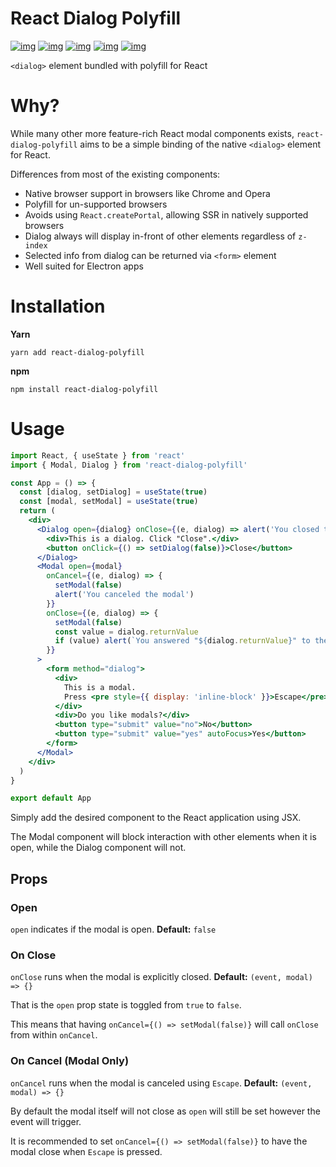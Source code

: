 

# React Dialog Polyfill

[![img](https://github.com/woofers/react-dialog-polyfill/workflows/build/badge.svg)](https://github.com/woofers/react-dialog-polyfill/actions) [![img](https://david-dm.org/woofers/react-dialog-polyfill.svg)](https://www.npmjs.com/package/react-dialog-polyfill) [![img](https://badge.fury.io/js/react-dialog-polyfill.svg)](https://www.npmjs.com/package/react-dialog-polyfill) [![img](https://img.shields.io/npm/dt/react-dialog-polyfill.svg)](https://www.npmjs.com/package/react-dialog-polyfill) [![img](https://img.shields.io/npm/l/react-dialog-polyfill.svg)](https://github.com/woofers/react-dialog-polyfill/blob/master/LICENSE)

`<dialog>` element bundled with polyfill for React


# Why?

While many other more feature-rich React modal components exists, `react-dialog-polyfill`
aims to be a simple binding of the native `<dialog>` element for React.

Differences from most of the existing components:

-   Native browser support in browsers like Chrome and Opera
-   Polyfill for un-supported browsers
-   Avoids using `React.createPortal`, allowing SSR in natively supported browsers
-   Dialog always will display in-front of other elements regardless of `z-index`
-   Selected info from dialog can be returned via `<form>` element
-   Well suited for Electron apps


# Installation

**Yarn**

    yarn add react-dialog-polyfill

**npm**

    npm install react-dialog-polyfill


# Usage

```jsx
import React, { useState } from 'react'
import { Modal, Dialog } from 'react-dialog-polyfill'

const App = () => {
  const [dialog, setDialog] = useState(true)
  const [modal, setModal] = useState(true)
  return (
    <div>
      <Dialog open={dialog} onClose={(e, dialog) => alert('You closed the dialog')}>
        <div>This is a dialog. Click "Close".</div>
        <button onClick={() => setDialog(false)}>Close</button>
      </Dialog>
      <Modal open={modal}
        onCancel={(e, dialog) => {
          setModal(false)
          alert('You canceled the modal')
        }}
        onClose={(e, dialog) => {
          setModal(false)
          const value = dialog.returnValue
          if (value) alert(`You answered "${dialog.returnValue}" to the modal`)
        }}
      >
        <form method="dialog">
          <div>
            This is a modal.
            Press <pre style={{ display: 'inline-block' }}>Escape</pre> to cancel.
          </div>
          <div>Do you like modals?</div>
          <button type="submit" value="no">No</button>
          <button type="submit" value="yes" autoFocus>Yes</button>
        </form>
      </Modal>
    </div>
  )
}

export default App
```

Simply add the desired component to the React application using JSX.

The Modal component will block interaction with other elements when it is open, while the Dialog component will not.


## Props


### Open

`open` indicates if the modal is open. **Default:** `false`


### On Close

`onClose` runs when the modal is explicitly closed. **Default:** `(event, modal) => {}`

That is the `open` prop state is toggled from `true` to `false`.

This means that having `onCancel={() => setModal(false)}` will call `onClose` from within `onCancel`.


### On Cancel (Modal Only)

`onCancel` runs when the modal is canceled using `Escape`. **Default:** `(event, modal) => {}`

By default the modal itself will not close as `open` will still be set however the event will trigger.

It is recommended to set `onCancel={() => setModal(false)}` to have the modal close when `Escape` is pressed.
